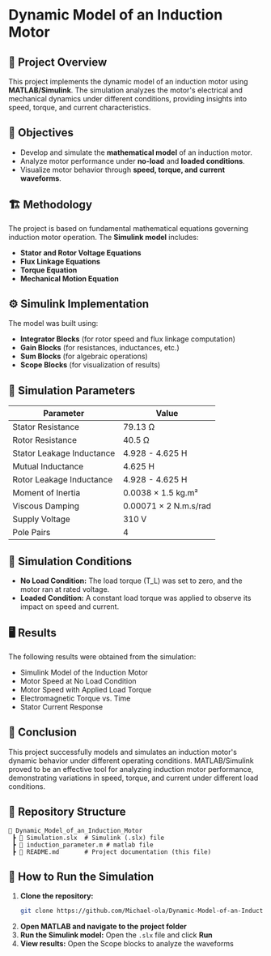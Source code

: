 # Dynamic Model of an Induction Motor

## 📌 Project Overview

This project implements the dynamic model of an induction motor using **MATLAB/Simulink**. The simulation analyzes the motor's electrical and mechanical dynamics under different conditions, providing insights into speed, torque, and current characteristics.

## 🎯 Objectives

- Develop and simulate the **mathematical model** of an induction motor.
- Analyze motor performance under **no-load** and **loaded conditions**.
- Visualize motor behavior through **speed, torque, and current waveforms**.

## 🏗️ Methodology

The project is based on fundamental mathematical equations governing induction motor operation. The **Simulink model** includes:

- **Stator and Rotor Voltage Equations**
- **Flux Linkage Equations**
- **Torque Equation**
- **Mechanical Motion Equation**

## ⚙️ Simulink Implementation

The model was built using:

- **Integrator Blocks** (for rotor speed and flux linkage computation)
- **Gain Blocks** (for resistances, inductances, etc.)
- **Sum Blocks** (for algebraic operations)
- **Scope Blocks** (for visualization of results)

## 🔢 Simulation Parameters

| Parameter                 | Value                 |
| ------------------------- | --------------------- |
| Stator Resistance         | 79.13 Ω               |
| Rotor Resistance          | 40.5 Ω                |
| Stator Leakage Inductance | 4.928 - 4.625 H       |
| Mutual Inductance         | 4.625 H               |
| Rotor Leakage Inductance  | 4.928 - 4.625 H       |
| Moment of Inertia         | 0.0038 × 1.5 kg.m²    |
| Viscous Damping           | 0.00071 × 2 N.m.s/rad |
| Supply Voltage            | 310 V                 |
| Pole Pairs                | 4                     |

## 🏁 Simulation Conditions

- **No Load Condition:** The load torque \(T_L\) was set to zero, and the motor ran at rated voltage.
- **Loaded Condition:** A constant load torque was applied to observe its impact on speed and current.

## 🖥️ Results

The following results were obtained from the simulation:

- Simulink Model of the Induction Motor
- Motor Speed at No Load Condition
- Motor Speed with Applied Load Torque
- Electromagnetic Torque vs. Time
- Stator Current Response

## 📌 Conclusion

This project successfully models and simulates an induction motor's dynamic behavior under different operating conditions. MATLAB/Simulink proved to be an effective tool for analyzing induction motor performance, demonstrating variations in speed, torque, and current under different load conditions.

## 📂 Repository Structure

```
📁 Dynamic_Model_of_an_Induction_Motor
 ┣ 🔬 Simulation.slx  # Simulink (.slx) file
 ┣ 🔬 induction_parameter.m # matlab file
 ┣ 📜 README.md       # Project documentation (this file)
```

## 🚀 How to Run the Simulation

1. **Clone the repository:**
   ```bash
   git clone https://github.com/Michael-ola/Dynamic-Model-of-an-Induction-Motor.git
   ```
2. **Open MATLAB and navigate to the project folder**
3. **Run the Simulink model:** Open the `.slx` file and click **Run**
4. **View results:** Open the Scope blocks to analyze the waveforms
